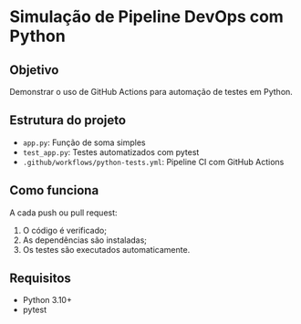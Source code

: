 # Simulação de Pipeline DevOps com Python

## Objetivo
Demonstrar o uso de GitHub Actions para automação de testes em Python.

## Estrutura do projeto
- `app.py`: Função de soma simples
- `test_app.py`: Testes automatizados com pytest
- `.github/workflows/python-tests.yml`: Pipeline CI com GitHub Actions

## Como funciona
A cada push ou pull request:
1. O código é verificado;
2. As dependências são instaladas;
3. Os testes são executados automaticamente.

## Requisitos
- Python 3.10+
- pytest
